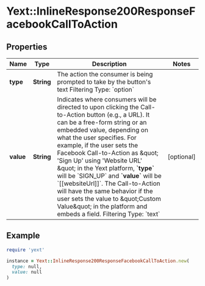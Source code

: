 # Yext::InlineResponse200ResponseFacebookCallToAction

## Properties

| Name | Type | Description | Notes |
| ---- | ---- | ----------- | ----- |
| **type** | **String** | The action the consumer is being prompted to take by the button&#39;s text  Filtering Type: &#x60;option&#x60; |  |
| **value** | **String** | Indicates where consumers will be directed to upon clicking the Call-to-Action button (e.g., a URL). It can be a free-form string or an embedded value, depending on what the user specifies.  For example, if the user sets the Facebook Call-to-Action as \&quot; &#39;Sign Up&#39; using &#39;Website URL&#39; \&quot; in the Yext platform, **&#x60;type&#x60;** will be &#x60;SIGN_UP&#x60; and **&#x60;value&#x60;** will be &#x60;[[websiteUrl]]&#x60;.  The Call-to-Action will have the same behavior if the user sets the value to \&quot;Custom Value\&quot; in the platform and embeds a field.  Filtering Type: &#x60;text&#x60; | [optional] |

## Example

```ruby
require 'yext'

instance = Yext::InlineResponse200ResponseFacebookCallToAction.new(
  type: null,
  value: null
)
```

